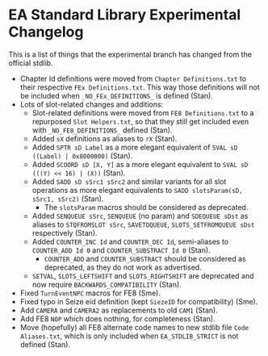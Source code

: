 # EA Standard Library Experimental Changelog

This is a list of things that the experimental branch has changed from the official stdlib.

- Chapter Id definitions were moved from `Chapter Definitions.txt` to their respective `FEx Definitions.txt`. This way those definitions will not be included when `_NO_FEx_DEFINITIONS_` is defined (Stan).
- Lots of slot-related changes and additions:
  - Slot-related definitions were moved from `FE8 Definitions.txt` to a repurposed `Slot Helpers.txt`, so that they still get included even with `_NO_FE8_DEFINITIONS_` defined (Stan).
  - Added `sX` definitions as aliases to `rX` (Stan).
  - Added `SPTR sD Label` as a more elegant equivalent of `SVAL sD ((Label) | 0x8000000)` (Stan).
  - Added `SCOORD sD [X, Y]` as a more elegant equivalent to `SVAL sD (((Y) << 16) | (X))` (Stan).
  - Added `SADD sD sSrc1 sSrc2` and similar variants for all slot operations as more elegant equivalents to `SADD slotsParam(sD, sSrc1, sSrc2)` (Stan).
    - The `slotsParam` macros should be considered as deprecated.
  - Added `SENQUEUE sSrc`, `SENQUEUE` (no param) and `SDEQUEUE sDst` as aliases to `STQFROMSLOT sSrc`, `SAVETOQUEUE`, `SLOTS_SETFROMQUEUE sDst` respectively (Stan).
  - Added `COUNTER_INC Id` and `COUNTER_DEC Id`, semi-aliases to `COUNTER_ADD Id 0` and `COUNTER_SUBSTRACT Id 0` (Stan).
    - `COUNTER_ADD` and `COUNTER_SUBSTRACT` should be considered as deprecated, as they do not work as advertised.
  - `SETVAL`, `SLOTS_LEFTSHIFT` and `SLOTS_RIGHTSHIFT` are deprecated and now require `BACKWARDS_COMPATIBILITY` (Stan).
- Fixed `TurnEventNPC` macros for FE8 (Sme).
- Fixed typo in Seize eid definition (kept `SiezeID` for compatibility) (Sme).
- Add `CAMERA` and `CAMERA2` as replacements to old `CAM1` (Stan).
- Add FE8 `NOP` which does nothing, for completeness (Stan).
- Move (hopefully) all FE8 alternate code names to new stdlib file `Code Aliases.txt`, which is only included when `EA_STDLIB_STRICT` is not defined (Stan).
